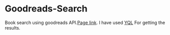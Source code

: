 # Goodreads-Search
Book search using goodreads API.[Page link](https://dashokkumar93.github.io/Goodreads-Search/). I have used [YQL](https://developer.yahoo.com/yql/) For getting the results.
